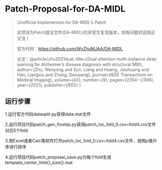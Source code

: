# Patch-Proposal-for-DA-MIDL

> Unofficial Implemention for DA-MIDL's Patch
> 
> 此项目为Patch提议文件(DA-MIDL)的非官方复现版本，如有问题欢迎指正交流！
> 
> 官方代码：https://github.com/WyZhuNUAA/DA-MIDL
>
> 论文：@article{zhu2021dual,
  title={Dual attention multi-instance deep learning for Alzheimer’s disease diagnosis with structural MRI},
  author={Zhu, Wenyong and Sun, Liang and Huang, Jiashuang and Han, Liangxiu and Zhang, Daoqiang},
  journal={IEEE Transactions on Medical Imaging},
  volume={40},
  number={9},
  pages={2354--2366},
  year={2021},
  publisher={IEEE}
}

## 运行步骤
1.运行官方代码datasplit.py获得data.mat文件

2.运行项目代码patch_gen_fixstep.py获得patch_loc_fold_0.csv~fold4.csv文件对应5个fold

3.用Excel或者Calc等软件打开patch_loc_fold_0.csv~fold4.csv文件，按照p值升序进行排序

4.运行项目代码patch_proposal_save.py为每个fold生成template_center_fold{}_size{}.mat

